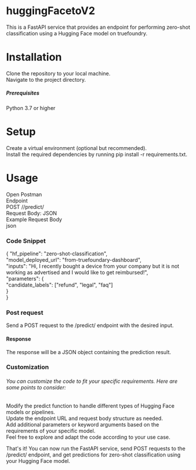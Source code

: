 # huggingFacetoV2
This is a FastAPI service that provides an endpoint for performing zero-shot classification using a Hugging Face model on truefoundry.

# Installation
Clone the repository to your local machine.<br>
Navigate to the project directory.<br>
##### Prerequisites
Python 3.7 or higher<br>

# Setup
Create a virtual environment (optional but recommended).<br>
Install the required dependencies by running pip install -r requirements.txt.

# Usage
Open Postman<br>
Endpoint<br>
POST /<service-endpoint>/predict/<br>
Request Body: JSON<br>
Example Request Body<br>
json<br>
### Code Snippet
{
  "hf_pipeline": "zero-shot-classification",<br>
  "model_deployed_url": "from-truefoundary-dashboard",<br>
  "inputs": "Hi, I recently bought a device from your company but it is not working as advertised and I would like to get reimbursed!",<br>
  "parameters": {<br>
    "candidate_labels": ["refund", "legal", "faq"]<br>
  }<br>
}<br>
### Post request
Send a POST request to the /predict/ endpoint with the desired input.<br>
#### Response
The response will be a JSON object containing the prediction result.<br>

### Customization
###### You can customize the code to fit your specific requirements. Here are some points to consider:<br>

Modify the predict function to handle different types of Hugging Face models or pipelines.<br>
Update the endpoint URL and request body structure as needed.<br>
Add additional parameters or keyword arguments based on the requirements of your specific model.<br>
Feel free to explore and adapt the code according to your use case.<br>

That's it! You can now run the FastAPI service, send POST requests to the /predict/ endpoint, and get predictions for zero-shot classification using your Hugging Face model.<br>

